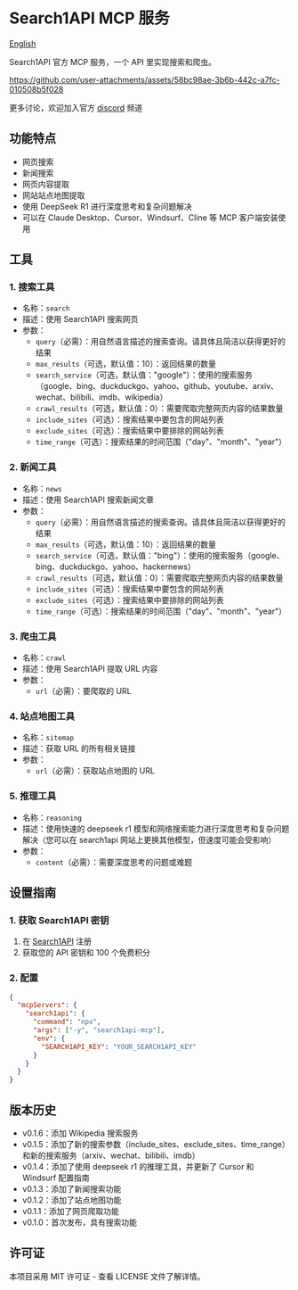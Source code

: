 # Search1API MCP 服务

[English](./README.md)

Search1API 官方 MCP 服务，一个 API 里实现搜索和爬虫。

https://github.com/user-attachments/assets/58bc98ae-3b6b-442c-a7fc-010508b5f028

更多讨论，欢迎加入官方 [discord](https://discord.com/invite/AKXYq32Bxc) 频道

## 功能特点

- 网页搜索
- 新闻搜索
- 网页内容提取
- 网站站点地图提取
- 使用 DeepSeek R1 进行深度思考和复杂问题解决
- 可以在 Claude Desktop、Cursor、Windsurf、Cline 等 MCP 客户端安装使用

## 工具

### 1. 搜索工具
- 名称：`search`
- 描述：使用 Search1API 搜索网页
- 参数：
  * `query`（必需）：用自然语言描述的搜索查询。请具体且简洁以获得更好的结果
  * `max_results`（可选，默认值：10）：返回结果的数量
  * `search_service`（可选，默认值："google"）：使用的搜索服务（google、bing、duckduckgo、yahoo、github、youtube、arxiv、wechat、bilibili、imdb、wikipedia）
  * `crawl_results`（可选，默认值：0）：需要爬取完整网页内容的结果数量
  * `include_sites`（可选）：搜索结果中要包含的网站列表
  * `exclude_sites`（可选）：搜索结果中要排除的网站列表
  * `time_range`（可选）：搜索结果的时间范围（"day"、"month"、"year"）

### 2. 新闻工具
- 名称：`news`
- 描述：使用 Search1API 搜索新闻文章
- 参数：
  * `query`（必需）：用自然语言描述的搜索查询。请具体且简洁以获得更好的结果
  * `max_results`（可选，默认值：10）：返回结果的数量
  * `search_service`（可选，默认值："bing"）：使用的搜索服务（google、bing、duckduckgo、yahoo、hackernews）
  * `crawl_results`（可选，默认值：0）：需要爬取完整网页内容的结果数量
  * `include_sites`（可选）：搜索结果中要包含的网站列表
  * `exclude_sites`（可选）：搜索结果中要排除的网站列表
  * `time_range`（可选）：搜索结果的时间范围（"day"、"month"、"year"）

### 3. 爬虫工具
- 名称：`crawl`
- 描述：使用 Search1API 提取 URL 内容
- 参数：
  * `url`（必需）：要爬取的 URL

### 4. 站点地图工具
- 名称：`sitemap`
- 描述：获取 URL 的所有相关链接
- 参数：
  * `url`（必需）：获取站点地图的 URL

### 5. 推理工具
- 名称：`reasoning`
- 描述：使用快速的 deepseek r1 模型和网络搜索能力进行深度思考和复杂问题解决（您可以在 search1api 网站上更换其他模型，但速度可能会受影响）
- 参数：
  * `content`（必需）：需要深度思考的问题或难题

## 设置指南

### 1. 获取 Search1API 密钥
1. 在 [Search1API](https://www.search1api.com/?utm_source=mcp) 注册
2. 获取您的 API 密钥和 100 个免费积分

### 2. 配置

```json
{
  "mcpServers": {
    "search1api": {
      "command": "npx",
      "args": ["-y", "search1api-mcp"],
      "env": {
        "SEARCH1API_KEY": "YOUR_SEARCH1API_KEY"
      }
    }
  }
}
```

## 版本历史

- v0.1.6：添加 Wikipedia 搜索服务
- v0.1.5：添加了新的搜索参数（include_sites、exclude_sites、time_range）和新的搜索服务（arxiv、wechat、bilibili、imdb）
- v0.1.4：添加了使用 deepseek r1 的推理工具，并更新了 Cursor 和 Windsurf 配置指南
- v0.1.3：添加了新闻搜索功能
- v0.1.2：添加了站点地图功能
- v0.1.1：添加了网页爬取功能
- v0.1.0：首次发布，具有搜索功能

## 许可证

本项目采用 MIT 许可证 - 查看 LICENSE 文件了解详情。